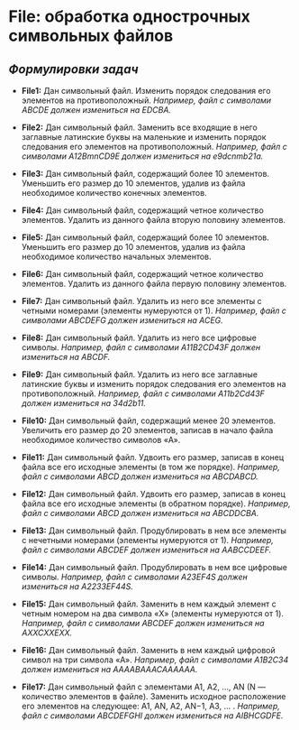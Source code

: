 # File: обработка однострочных символьных файлов

## ***Формулировки задач***

* **File1:** Дан символьный файл. Изменить порядок следования его элементов на противоположный. 
*Например, файл с символами ABCDE должен измениться на EDCBA.*

* **File2:** Дан символьный файл. Заменить все входящие в него заглавные латинские буквы на маленькие и изменить порядок следования его элементов на противоположный. 
*Например, файл с символами A12BmnCD9E должен измениться на e9dcnmb21a.*

* **File3:** Дан символьный файл, содержащий более 10 элементов. Уменьшить его размер до 10 элементов, удалив из файла необходимое количество конечных элементов.

* **File4:** Дан символьный файл, содержащий четное количество элементов. Удалить из данного файла вторую половину элементов.

* **File5:** Дан символьный файл, содержащий более 10 элементов. Уменьшить его размер до 10 элементов, удалив из файла необходимое количество начальных элементов.

* **File6:** Дан символьный файл, содержащий четное количество элементов. Удалить из данного файла первую половину элементов.

* **File7:** Дан символьный файл. Удалить из него все элементы с четными номерами (элементы нумеруются от 1). 
*Например, файл с символами ABCDEFG должен измениться на ACEG.*

* **File8:** Дан символьный файл. Удалить из него все цифровые символы. 
*Например, файл с символами A11B2CD43F должен измениться на ABCDF.*

* **File9:** Дан символьный файл. Удалить из него все заглавные латинские буквы и изменить порядок следования его элементов на противоположный. 
*Например, файл с символами A11b2Cd43F должен измениться на 34d2b11.*

* **File10:** Дан символьный файл, содержащий менее 20 элементов. Увеличить его размер до 20 элементов, записав в начало файла необходимое количество символов «A».

* **File11:** Дан символьный файл. Удвоить его размер, записав в конец файла все его исходные элементы (в том же порядке). 
*Например, файл с символами ABCD должен измениться на ABCDABCD.*

* **File12:** Дан символьный файл. Удвоить его размер, записав в конец файла все его исходные элементы (в обратном порядке). 
*Например, файл с символами ABCD должен измениться на ABCDDCBA.*

* **File13:** Дан символьный файл. Продублировать в нем все элементы с нечетными номерами (элементы нумеруются от 1). 
*Например, файл с символами ABCDEF должен измениться на AABCCDEEF.*

* **File14:** Дан символьный файл. Продублировать в нем все цифровые символы. 
*Например, файл с символами A23EF4S должен измениться на A2233EF44S.*

* **File15:** Дан символьный файл. Заменить в нем каждый элемент с четным номером на два символа «X» (элементы нумеруются от 1). 
*Например, файл с символами ABCDEF должен измениться на AXXCXXEXX.*
* **File16:** Дан символьный файл. Заменить в нем каждый цифровой символ на три символа «A». 
*Например, файл с символами A1B2C34 должен измениться на AAAABAAACAAAAAA.*
* **File17:** Дан символьный файл с элементами A1, A2, ..., AN (N — количество элементов в файле). Заменить исходное расположение его элементов на следующее:
A1, AN, A2, AN−1, A3, ... .
*Например, файл с символами ABCDEFGHI должен измениться на AIBHCGDFE.*
